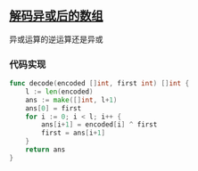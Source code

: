 ## [解码异或后的数组](https://leetcode-cn.com/problems/decode-xored-array/)

异或运算的逆运算还是异或



### 代码实现

```go
func decode(encoded []int, first int) []int {
	l := len(encoded)
	ans := make([]int, l+1)
	ans[0] = first
	for i := 0; i < l; i++ {
		ans[i+1] = encoded[i] ^ first
		first = ans[i+1]
	}
	return ans
}
```

